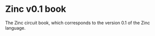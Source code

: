 # Zinc v0.1 book

The Zinc circuit book, which corresponds to the version 0.1 of the Zinc language.
